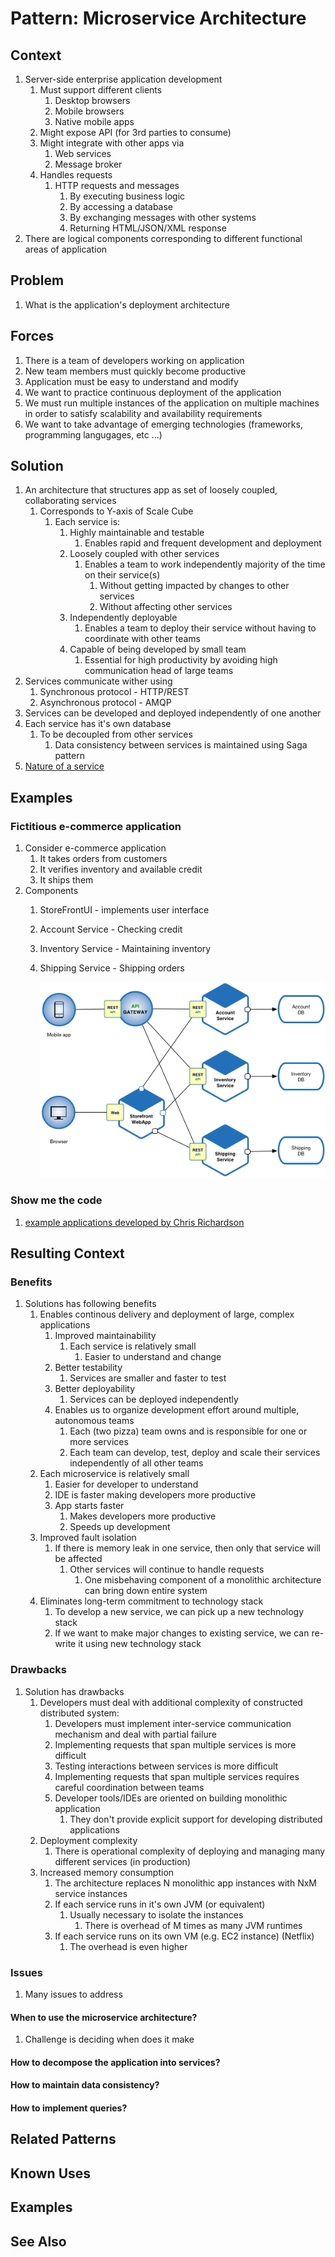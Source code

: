 # Pattern: Microservice Architecture #
## Context ##
1. Server-side enterprise application development
	1. Must support different clients
		1. Desktop browsers
		2. Mobile browsers
		3. Native mobile apps
	2. Might expose API (for 3rd parties to consume)
	3. Might integrate with other apps via
		1. Web services
		2. Message broker
	4. Handles requests
		1. HTTP requests and messages
			1. By executing business logic
			2. By accessing a database
			3. By exchanging messages with other systems
			4. Returning HTML/JSON/XML response
2. There are logical components corresponding to different functional areas of application

## Problem ##
1. What is the application's deployment architecture

## Forces ##
1. There is a team of developers working on application
2. New team members must quickly become productive
3. Application must be easy to understand and modify
4. We want to practice continuous deployment of the application
5. We must run multiple instances of the application on multiple machines in order to satisfy scalability and availability requirements
6. We want to take advantage of emerging technologies (frameworks, programming langugages, etc ...)

## Solution ##
1. An architecture that structures app as set of loosely coupled, collaborating services
	1. Corresponds to Y-axis of Scale Cube
		1. Each service is:
			1. Highly maintainable and testable
				1. Enables rapid and frequent development and deployment
			2. Loosely coupled with other services
				1. Enables a team to work independently majority of the time on their service(s)
					1. Without getting impacted by changes to other services
					2. Without affecting other services
			3. Independently deployable
				1. Enables a team to deploy their service without having to coordinate with other teams
			4. Capable of being developed by small team
				1. Essential for high productivity by avoiding high communication head of large teams
2. Services communicate wither using
	1. Synchronous protocol - HTTP/REST
	2. Asynchronous protocol - AMQP
3. Services can be developed and deployed independently of one another
4. Each service has it's own database
	1. To be decoupled from other services
		1. Data consistency between services is maintained using Saga pattern
5. [Nature of a service](http://chrisrichardson.net/post/microservices/general/2019/02/16/whats-a-service-part-1.html)

## Examples ##
### Fictitious e-commerce application ###
1. Consider e-commerce application
	1. It takes orders from customers
	2. It verifies inventory and available credit
	3. It ships them
2. Components
	1. StoreFrontUI - implements user interface
	2. Account Service - Checking credit
	3. Inventory Service - Maintaining inventory
	4. Shipping Service - Shipping orders

		![microservice_architecture](microservice_architecture.png)

### Show me the code ###
1. [example applications developed by Chris Richardson](http://eventuate.io/exampleapps.html)

## Resulting Context ##
### Benefits ###
1. Solutions has following benefits
	1. Enables continous delivery and deployment of large, complex applications
		1. Improved maintainability
			1. Each service is relatively small
				1. Easier to understand and change
		2. Better testability
			1. Services are smaller and faster to test
		3. Better deployability
			1. Services can be deployed independently
		4. Enables us to organize development effort around multiple, autonomous teams
			1. Each (two pizza) team owns and is responsible for one or more services
			2. Each team can develop, test, deploy and scale their services independently of all other teams
	2. Each microservice is relatively small
		1. Easier for developer to understand
		2. IDE is faster making developers more productive
		3. App starts faster
			1. Makes developers more productive
			2. Speeds up development
	3. Improved fault isolation
		1. If there is memory leak in one service, then only that service will be affected
			1. Other services will continue to handle requests
				1. One misbehaving component of a monolithic architecture can bring down entire system
	4. Eliminates long-term commitment to technology stack
		1. To develop a new service, we can pick up a new technology stack
		2. If we want to make major changes to existing service, we can re-write it using new technology stack

### Drawbacks ###
1. Solution has drawbacks
	1. Developers must deal with additional complexity of constructed distributed system:
		1. Developers must implement inter-service communication mechanism and deal with partial failure
		2. Implementing requests that span multiple services is more difficult
		3. Testing interactions between services is more difficult
		4. Implementing requests that span multiple services requires careful coordination between teams
		5. Developer tools/IDEs are oriented on building monolithic application
			1. They don't provide explicit support for developing distributed applications
	2. Deployment complexity
		1. There is operational complexity of deploying and managing many different services (in production)
	3. Increased memory consumption
		1. The architecture replaces N monolithic app instances with NxM service instances
		2. If each service runs in it's own JVM (or equivalent)
			1. Usually necessary to isolate the instances
				1. There is overhead of M times as many JVM runtimes
		3. If each service runs on its own VM (e.g. EC2 instance) (Netflix)
			1. The overhead is even higher

### Issues ###
1. Many issues to address

#### When to use the microservice architecture? ####
1. Challenge is deciding when does it make 

#### How to decompose the application into services? ####
#### How to maintain data consistency? ####
#### How to implement queries? ####

## Related Patterns ##
## Known Uses ##
## Examples ##
## See Also ##